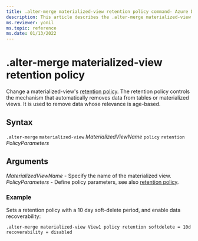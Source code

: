 ```yaml
---
title: .alter-merge materialized-view retention policy command- Azure Data Explorer
description: This article describes the .alter-merge materialized-view retention policy command in Azure Data Explorer.
ms.reviewer: yonil
ms.topic: reference
ms.date: 01/13/2022
---
```

# .alter-merge materialized-view retention policy

Change a materialized-view's [retention policy](retentionpolicy.md). The retention policy controls the mechanism that automatically removes data from tables or materialized views. It is used to remove data whose relevance is age-based. 

## Syntax

`.alter-merge` `materialized-view` *MaterializedViewName* `policy` `retention` *PolicyParameters*

## Arguments

*MaterializedViewName* - Specify the name of the materialized view. 
*PolicyParameters* - Define policy parameters, see also [retention policy](retentionpolicy.md).

### Example

Sets a retention policy with a 10 day soft-delete period, and enable data recoverability:

```kusto
.alter-merge materialized-view View1 policy retention softdelete = 10d recoverability = disabled
```
